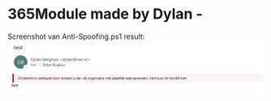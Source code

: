 # 365Module made by Dylan -

Screenshot van Anti-Spoofing.ps1 result:
![Alt text](/Screenshots/Screenshot-Anti-Spoofing.png?raw=true "Anti Spoofing Screenshot")

